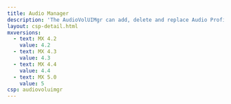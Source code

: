 ```yaml
---
title: Audio Manager
description: 'The AudioVolUIMgr can add, delete and replace Audio Profiles, and can select the current Audio Profile that will be in effect on the device.'
layout: csp-detail.html
mxversions:
  - text: MX 4.2
    value: 4.2
  - text: MX 4.3
    value: 4.3
  - text: MX 4.4
    value: 4.4
  - text: MX 5.0
    value: 5
csp: audiovoluimgr
---
```





